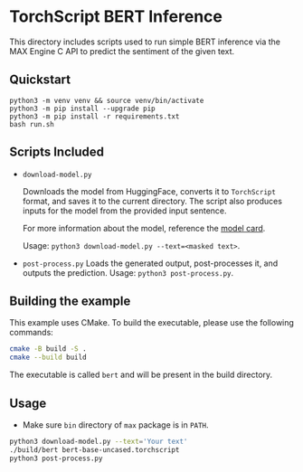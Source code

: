 # TorchScript BERT Inference

This directory includes scripts used to run simple BERT inference via the MAX Engine C API to predict the sentiment of the given text.

## Quickstart

```
python3 -m venv venv && source venv/bin/activate
python3 -m pip install --upgrade pip
python3 -m pip install -r requirements.txt
bash run.sh
```

## Scripts Included

- `download-model.py`

    Downloads the model from HuggingFace, converts it to `TorchScript` format, and saves it to the current directory. The script also produces inputs for the model from the provided input sentence.

    For more information about the model, reference the [model card](https://huggingface.co/bert-base-uncased).

    Usage: `python3 download-model.py --text=<masked text>`.

- `post-process.py`
    Loads the generated output, post-processes it, and outputs the prediction.
    Usage: `python3 post-process.py`.

## Building the example

This example uses CMake. To build the executable, please use the following commands:

```sh
cmake -B build -S .
cmake --build build
```

The executable is called `bert` and will be present in the build directory.

## Usage

- Make sure `bin` directory of `max` package is in `PATH`.

```sh
python3 download-model.py --text='Your text'
./build/bert bert-base-uncased.torchscript
python3 post-process.py
```
